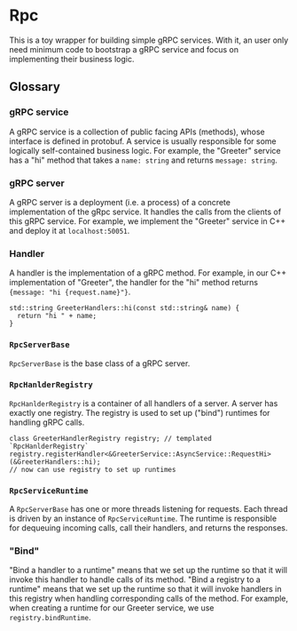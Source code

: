 # Rpc
This is a toy wrapper for building simple gRPC services. With it, an user only need minimum code to
bootstrap a gRPC service and focus on implementing their business logic.

## Glossary
### gRPC service
A gRPC service is a collection of public facing APIs (methods), whose interface is defined in 
protobuf. A service is usually responsible for some logically self-contained business logic. For 
example, the "Greeter" service has a "hi" method that takes a `name: string` and returns 
`message: string`.

### gRPC server
A gRPC server is a deployment (i.e. a process) of a concrete implementation of the gRpc service. It
handles the calls from the clients of this gRPC service. For example, we implement the "Greeter"
service in C++ and deploy it at `localhost:50051`.

### Handler
A handler is the implementation of a gRPC method. For example, in our C++ implementation of "Greeter",
the handler for the "hi" method returns `{message: "hi {request.name}"}`.
```
std::string GreeterHandlers::hi(const std::string& name) {
  return "hi " + name;
}
```

### `RpcServerBase`
`RpcServerBase` is the base class of a gRPC server.

### `RpcHanlderRegistry`
`RpcHanlderRegistry` is a container of all handlers of a server. A server has exactly one registry.
The registry is used to set up ("bind") runtimes for handling gRPC calls.
```
class GreeterHandlerRegistry registry; // templated `RpcHanlderRegistry`
registry.registerHandler<&GreeterService::AsyncService::RequestHi>(&GreeterHandlers::hi);
// now can use registry to set up runtimes
```

### `RpcServiceRuntime`
A `RpcServerBase` has one or more threads listening for requests. Each thread is driven by an instance
of `RpcServiceRuntime`. The runtime is responsible for dequeuing incoming calls, call their handlers, 
and returns the responses.

### "Bind"
"Bind a handler to a runtime" means that we set up the runtime so that it will invoke this handler
to handle calls of its method. "Bind a registry to a runtime" means that we set up the runtime so
that it will invoke handlers in this registry when handling corresponding calls of the method. 
For example, when creating a runtime for our Greeter service, we use `registry.bindRuntime`.

